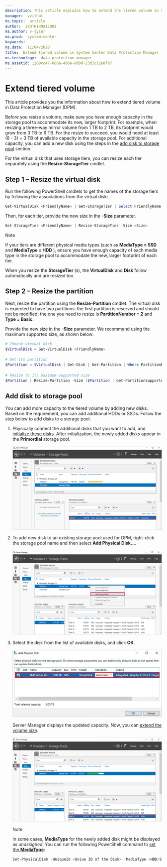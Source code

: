```yaml
---
description: This article explains how to extend the tiered volume in System Center - Data Protection Manager.
manager:  vvithal
ms.topic:  article
author:  JYOTHIRMAISURI
ms.author: v-jysur
ms.prod:  system-center
keywords:
ms.date:  11/04/2020
title:  Extend tiered volume in System Center Data Protection Manager
ms.technology:  data-protection-manager
ms.assetid: 1209cc47-686a-496a-8d9d-23d1c12e87b7
---
```


# Extend tiered volume

This article provides you the information about how to extend tiered volume in Data Protection Manager (DPM).

Before you resize a volume, make sure you have enough capacity in the storage pool to accommodate its new, larger footprint. For example, when resizing a three-way mirror volume from 1 TB to 2 TB, its footprint would grow from 3 TB to 6 TB. For the resize to succeed, you would need at least (6 - 3) = 3 TB of available capacity in the storage pool. For additional capacity, you can add a new disk using the steps in the [add disk to storage pool](#add-disk-to-storage-pool) section.

For the virtual disk that uses storage tiers, you can resize each tier separately using the **Resize-StorageTier** cmdlet.

## Step 1 – Resize the virtual disk
Run the following PowerShell cmdlets to get the names of the storage tiers by following the associations from the virtual disk:

```PowerShell
Get-VirtualDisk <FriendlyName> | Get-StorageTier | Select FriendlyName
```

Then, for each tier, provide the new size in the **-Size** parameter.

```PowerShell
Get-StorageTier <FriendlyName> | Resize-StorageTier -Size <Size>
```

> [!NOTE]
> If your tiers are different physical media types (such as **MediaType = SSD** and **MediaType = HDD** ), ensure you have enough capacity of each media type in the storage pool to accommodate the new, larger footprint of each tier.

When you resize the **StorageTier** (s), the **VirtualDisk** and **Disk** follow automatically and are resized too.

## Step 2 – Resize the partition

Next, resize the partition using the **Resize-Partition** cmdlet. The virtual disk is expected to have two partitions: the first partition is reserved and should not be modified; the one you need to resize is **PartitionNumber = 2** and **Type = Basic**.

Provide the new size in the **-Size** parameter. We recommend using the maximum supported size, as shown below:

```PowerShell
# Choose virtual disk
$VirtualDisk = Get-VirtualDisk <FriendlyName>

# Get its partition
$Partition = $VirtualDisk | Get-Disk | Get-Partition | Where PartitionNumber -Eq 2

# Resize to its maximum supported size
$Partition | Resize-Partition -Size ($Partition | Get-PartitionSupportedSize).SizeMax

```

## Add disk to storage pool

You can add more capacity to the tiered volume by adding new disks. Based on the requirement, you can add additional HDDs or SSDs. Follow the step below to add disks to a storage pool.

1.	Physically connect the additional disks that you want to add, and [initialize these disks](add-storage.md#initialize-disks).
    After initialization, the newly added disks appear in the **Primordial** storage pool.

    ![Additional disks connected](./media/extend-tiered-volume/additional-disk-connected.png)

2.	To add new disk to an existing storage pool used for DPM, right-click the storage pool name and then select **Add Physical Disk…**.

    ![Add new disks](./media/extend-tiered-volume/add-physical-disk.png)

3.	Select the disk from the list of available disks, and click **OK**.

    ![Select new disk](./media/extend-tiered-volume/select-disk.png)

    Server Manager displays the updated capacity. Now, you can [extend the volume size](#extend-tiered-volume).

    ![Updated capacity](./media/extend-tiered-volume/updated-capacity.png)

    >[!NOTE]
    > In some cases, **MediaType** for the newly added disk might be displayed as *unassigned*. You can run the following PowerShell command to [set the **MediaType**](https://docs.microsoft.com/system-center/dpm/add-storage?view=sc-dpm-2019#set-mediatype-to-ssd-or-hdd):
    >
    >```PowerShell
    >Set-PhysicalDisk -UniqueId <Uniue ID of the Disk> -MediaType <HDD/SSD>
    >```
